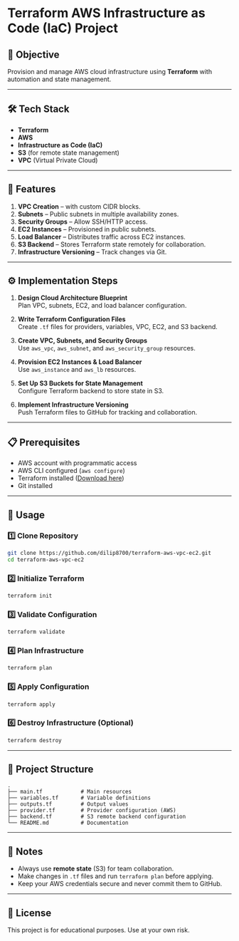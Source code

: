 # Terraform AWS Infrastructure as Code (IaC) Project

## 📌 Objective
Provision and manage AWS cloud infrastructure using **Terraform** with automation and state management.

---

## 🛠 Tech Stack
- **Terraform**
- **AWS**
- **Infrastructure as Code (IaC)**
- **S3** (for remote state management)
- **VPC** (Virtual Private Cloud)

---

## 📂 Features
1. **VPC Creation** – with custom CIDR blocks.
2. **Subnets** – Public subnets in multiple availability zones.
3. **Security Groups** – Allow SSH/HTTP access.
4. **EC2 Instances** – Provisioned in public subnets.
5. **Load Balancer** – Distributes traffic across EC2 instances.
6. **S3 Backend** – Stores Terraform state remotely for collaboration.
7. **Infrastructure Versioning** – Track changes via Git.

---

## ⚙️ Implementation Steps
1. **Design Cloud Architecture Blueprint**  
   Plan VPC, subnets, EC2, and load balancer configuration.

2. **Write Terraform Configuration Files**  
   Create `.tf` files for providers, variables, VPC, EC2, and S3 backend.

3. **Create VPC, Subnets, and Security Groups**  
   Use `aws_vpc`, `aws_subnet`, and `aws_security_group` resources.

4. **Provision EC2 Instances & Load Balancer**  
   Use `aws_instance` and `aws_lb` resources.

5. **Set Up S3 Buckets for State Management**  
   Configure Terraform backend to store state in S3.

6. **Implement Infrastructure Versioning**  
   Push Terraform files to GitHub for tracking and collaboration.

---

## 📋 Prerequisites
- AWS account with programmatic access
- AWS CLI configured (`aws configure`)
- Terraform installed ([Download here](https://developer.hashicorp.com/terraform/downloads))
- Git installed

---

## 🚀 Usage

### 1️⃣ Clone Repository
```bash
git clone https://github.com/dilip8700/terraform-aws-vpc-ec2.git
cd terraform-aws-vpc-ec2
```

### 2️⃣ Initialize Terraform
```bash
terraform init
```

### 3️⃣ Validate Configuration
```bash
terraform validate
```

### 4️⃣ Plan Infrastructure
```bash
terraform plan
```

### 5️⃣ Apply Configuration
```bash
terraform apply
```

### 6️⃣ Destroy Infrastructure (Optional)
```bash
terraform destroy
```

---

## 📁 Project Structure
```
.
├── main.tf            # Main resources
├── variables.tf       # Variable definitions
├── outputs.tf         # Output values
├── provider.tf        # Provider configuration (AWS)
├── backend.tf         # S3 remote backend configuration
└── README.md          # Documentation
```

---

## 📌 Notes
- Always use **remote state** (S3) for team collaboration.
- Make changes in `.tf` files and run `terraform plan` before applying.
- Keep your AWS credentials secure and never commit them to GitHub.

---

## 📜 License
This project is for educational purposes. Use at your own risk.
